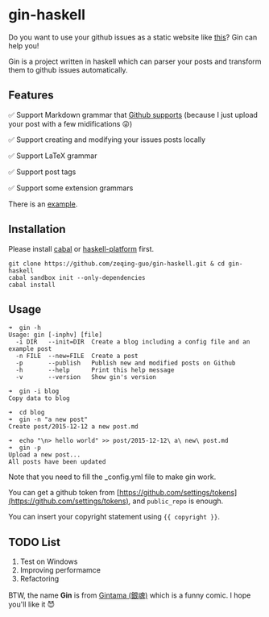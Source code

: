 # gin-haskell

Do you want to use your github issues as a static website like [this](https://github.com/lifesinger/blog/issues)? Gin can help you!

Gin is a project written in haskell which can parser your posts and transform them to github issues automatically.

## Features

:white_check_mark: Support Markdown grammar that [Github supports](https://help.github.com/articles/github-flavored-markdown/) (because I just upload your post with a few midifications :stuck_out_tongue_winking_eye:)

:white_check_mark: Support creating and modifying your issues posts locally

:white_check_mark: Support LaTeX grammar

:white_check_mark: Support post tags

:white_check_mark: Support some extension grammars

There is an [example](https://github.com/zeqing-guo/gin-haskell/issues/2).

## Installation

Please install [cabal](https://www.haskell.org/cabal/download.html) or [haskell-platform](https://www.haskell.org/platform/) first.

```
git clone https://github.com/zeqing-guo/gin-haskell.git & cd gin-haskell
cabal sandbox init --only-dependencies
cabal install
```

## Usage

```
➜  gin -h
Usage: gin [-inphv] [file]
  -i DIR   --init=DIR  Create a blog including a config file and an example post
  -n FILE  --new=FILE  Create a post
  -p       --publish   Publish new and modified posts on Github
  -h       --help      Print this help message
  -v       --version   Show gin's version

➜  gin -i blog
Copy data to blog

➜  cd blog 
➜  gin -n "a new post"
Create post/2015-12-12 a new post.md

➜  echo "\n> hello world" >> post/2015-12-12\ a\ new\ post.md
➜  gin -p 
Upload a new post...
All posts have been updated
```

Note that you need to fill the _config.yml file to make gin work.

You can get a github token from [https://github.com/settings/tokens](https://github.com/settings/tokens), and `public_repo` is enough.

You can insert your copyright statement using `{{ copyright }}`.

## TODO List

1. Test on Windows
2. Improving performamce
3. Refactoring

BTW, the name **Gin** is from [Gintama (銀魂)](https://en.wikipedia.org/wiki/Gin_Tama) which is a funny comic. I hope you'll like it :smiling_imp:
